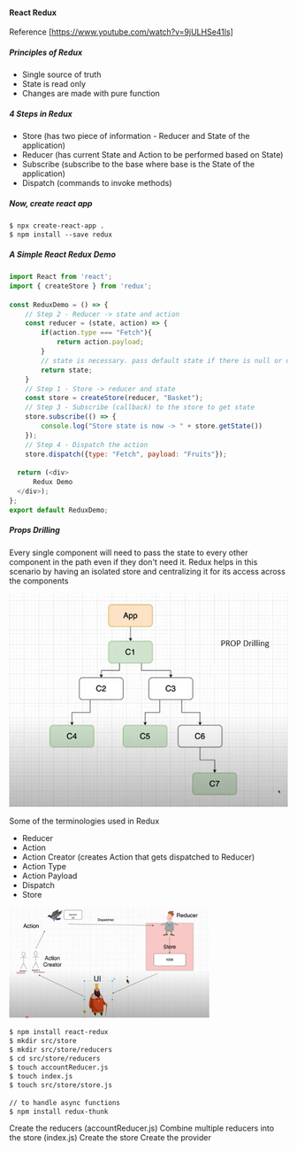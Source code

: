 #### React Redux
Reference [https://www.youtube.com/watch?v=9jULHSe41ls]

##### Principles of Redux
* Single source of truth
* State is read only
* Changes are made with pure function

##### 4 Steps in Redux
* Store (has two piece of information - Reducer and State of the application)
* Reducer (has current State and Action to be performed based on State)
* Subscribe (subscribe to the base where base is the State of the application)
* Dispatch (commands to invoke methods)

##### Now, create react app

```
$ npx create-react-app .
$ npm install --save redux
```

##### A Simple React Redux Demo

```javascript
import React from 'react';
import { createStore } from 'redux';

const ReduxDemo = () => {
    // Step 2 - Reducer -> state and action
    const reducer = (state, action) => {
        if(action.type === "Fetch"){
            return action.payload;
        }
        // state is necessary. pass default state if there is null or undefined values
        return state; 
    }
    // Step 1 - Store -> reducer and state
    const store = createStore(reducer, "Basket");
    // Step 3 - Subscribe (callback) to the store to get state
    store.subscribe(() => {
        console.log("Store state is now -> " + store.getState())
    });
    // Step 4 - Dispatch the action
    store.dispatch({type: "Fetch", payload: "Fruits"});

  return (<div>
      Redux Demo
  </div>);
};
export default ReduxDemo;
```

##### Props Drilling
Every single component will need to pass the state to every other component in the path even if they don't need it. Redux helps in this scenario by having an isolated store and centralizing it for its access across the components

![PROP Drilling](./gitassets/propdrilling.jpg "Stack of boxes")

Some of the terminologies used in Redux
* Reducer
* Action
* Action Creator (creates Action that gets dispatched to Reducer)
* Action Type
* Action Payload
* Dispatch
* Store


<img src="gitassets/redux-demonstration-example.jpg" alt="PROP Drilling" style="height: 200px;"/>


```
$ npm install react-redux
$ mkdir src/store
$ mkdir src/store/reducers
$ cd src/store/reducers
$ touch accountReducer.js
$ touch index.js
$ touch src/store/store.js

// to handle async functions
$ npm install redux-thunk
```

Create the reducers (accountReducer.js)
Combine multiple reducers into the store (index.js)
Create the store
Create the provider